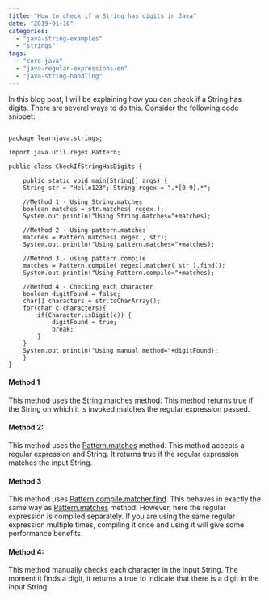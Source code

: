```yaml
---
title: "How to check if a String has digits in Java"
date: "2019-01-16"
categories: 
  - "java-string-examples"
  - "strings"
tags: 
  - "core-java"
  - "java-regular-expressions-en"
  - "java-string-handling"
---
```


In this blog post, I will be explaining how you can check if a String has digits. There are several ways to do this. Consider the following code snippet:

````

package learnjava.strings;

import java.util.regex.Pattern;

public class CheckIfStringHasDigits {

    public static void main(String[] args) { 
    String str = "Hello123"; String regex = ".*[0-9].*";

    //Method 1 - Using String.matches 
    boolean matches = str.matches( regex ); 
    System.out.println("Using String.matches="+matches);

    //Method 2 - Using pattern.matches 
    matches = Pattern.matches( regex , str); 
    System.out.println("Using pattern.matches="+matches);

    //Method 3 - using pattern.compile 
    matches = Pattern.compile( regex).matcher( str ).find(); 
    System.out.println("Using Pattern.compile="+matches);

    //Method 4 - Checking each character 
    boolean digitFound = false; 
    char[] characters = str.toCharArray(); 
    for(char c:characters){ 
        if(Character.isDigit(c)) { 
            digitFound = true; 
            break; 
        } 
    } 
    System.out.println("Using manual method="+digitFound);
    }
}
````

#### Method 1

This method uses the [String.matches](https://docs.oracle.com/javase/8/docs/api/java/lang/String.html#matches-java.lang.String-) method. This method returns true if the String on which it is invoked matches the regular expression passed.

#### Method 2:

This method uses the [Pattern.matches](https://docs.oracle.com/javase/8/docs/api/java/util/regex/Pattern.html#matches-java.lang.String-java.lang.CharSequence-) method. This method accepts a regular expression and String. It returns true if the regular expression matches the input String.

#### Method 3

This method uses [Pattern.compile.matcher.find](https://docs.oracle.com/javase/8/docs/api/java/util/regex/Matcher.html#find--). This behaves in exactly the same way as [Pattern.matches](https://docs.oracle.com/javase/8/docs/api/java/util/regex/Pattern.html#matches-java.lang.String-java.lang.CharSequence-) method. However, here the regular expression is compiled separately. If you are using the same regular expression multiple times, compiling it once and using it will give some performance benefits.

#### Method 4:

This method manually checks each character in the input String. The moment it finds a digit, it returns a true to indicate that there is a digit in the input String.
